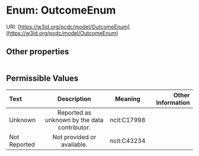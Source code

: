 
# Enum: OutcomeEnum




URI: [https://w3id.org/pcdc/model/OutcomeEnum](https://w3id.org/pcdc/model/OutcomeEnum)


## Other properties

|  |  |  |
| --- | --- | --- |

## Permissible Values

| Text | Description | Meaning | Other Information |
| :--- | :---: | :---: | ---: |
| Unknown | Reported as unknown by the data contributor. | ncit:C17998 |  |
| Not Reported | Not provided or available. | ncit:C43234 |  |

